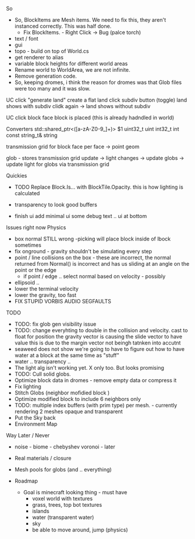 ﻿So
* So, BlockItems are Mesh items. We need to fix this, they aren't instanced correctly. This was half done.
  * Fix BlockItems. - Right Click -> Bug (palce torch)
* text / font
* gui
* topo - build on top of World.cs
* get renderer to alias
* variable block heights for different world areas
* Rename world to WorldArea, we are not infinite.
* Remove generation code.
* So, keeping dromes, i think the reason for dromes was that Glob files were too many and it was slow.


UC
click "generate land"
create a flat land
click subdiv button (toggle)
land shows with subdiv
clidk again -> land shows without subdiv

UC
click block face
block is placed (this is already hadndled in world)



Converters
std\:\:shared_ptr<([a-zA-Z0-9_]+)>    $1
uint32_t                              uint
int32_t                               int
const string_t&                       string

transmission grid for block face
per face -> point
geom 

glob - stores transmission grid
update -> light changes -> update globs -> update light for globs via transmission grid

Quickies
  * TODO
    Replace Block.Is... with BlockTile.Opacity. this is how lighting is calculated

  * transparency to look good
    buffers

  * finish ui add minimal ui
    some debug text .. 
    ui at bottom


Issues right now Physics
  * box normal  STILL wrong -picking will place block inside of lbock sometimes
  * fix onground - gravity shouldn't be simulating every step
  * point / line collisions on the box - these are incorrect, the normal returned from Normal() is incorrect and has us sliding at an angle on the point or the edge
    * if point / edge .. select normal based on velocity - possibly
  * ellipsoid ..
  * lower the terminal velocity
  * lower the gravity, too fast
  * FIX STUPID VORBIS AUDIO SEGFAULTS

TODO 
  * TODO: fix glob gen visibility issue
  * TODO: change everyhting to double in the collision and velocity. cast to float for position
    the gravity vector is causing the slide vector to have value this is due to the margin vector not beingh tatnken into accutnt
  * seaweed does not show we're going to have to figure out how to have water at a block at the same time as "stuff"
  * water .. transparency .. 
  * The light alg isn't working yet. X only too. But looks promising
  * TODO: Cull solid globs.
  * Optimize block data in dromes - remove empty data or compress it
  * Fix lighting
  * Stitch Globs (neighbor mofidied block )
  * Optimize modified block to include 6 neighbors only
  * TODO: multiple index buffers (with prim type) per mesh. - currently rendering 2 meshes opaque and transparent
  * Put the Sky back
  * Environment Map

Way Later  / Never

  * noise - biome - chebyshev voronoi - later
  * Real materials / closure
  * Mesh pools for globs (and .. everything)

* Roadmap
  * Goal is minecraft looking thing - must have
    * voxel world with textures
    * grass, trees, top bot textures
    * islands
    * water (transparent water)
    * sky
    * be able to move around, jump (physics)
